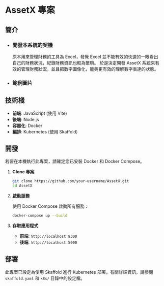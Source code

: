 # AssetX 專案

## 簡介

- ### 開發本系統的契機
  原本用來管理財務的工具為 Excel，發覺 Excel 並不能有效的快速的一眼看出自己的財務狀況，紀錄財務資訊也較為繁瑣。
  於是決定開發 AssetX 系統來有效的管理財務狀況，並且把數字圖像化，能夠更有效的理解數字表達的狀態。
- ### 範例圖片

## 技術棧

- **前端**: JavaScript (使用 Vite)
- **後端**: Node.js
- **容器化**: Docker
- **編排**: Kubernetes (使用 Skaffold)

## 開發

若要在本機執行此專案，請確定您已安裝 Docker 和 Docker Compose。

1.  **Clone 專案**

    ```bash
    git clone https://github.com/your-username/AssetX.git
    cd AssetX
    ```

2.  **啟動服務**

    使用 Docker Compose 啟動所有服務：

    ```bash
    docker-compose up --build
    ```

3.  **存取應用程式**
    - **前端**: `http://localhost:9300`
    - **後端**: `http://localhost:5000`

## 部署

此專案已設定為使用 Skaffold 進行 Kubernetes 部署。有關詳細資訊，請參閱 `skaffold.yaml` 和 `k8s/` 目錄中的設定檔。
